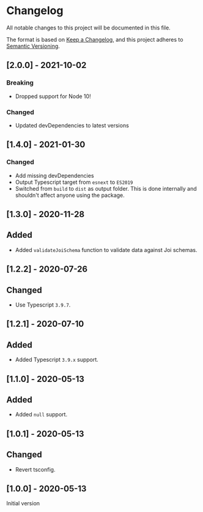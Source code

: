 # Changelog

All notable changes to this project will be documented in this file.

The format is based on [Keep a Changelog](https://keepachangelog.com/en/1.0.0/),
and this project adheres to [Semantic Versioning](https://semver.org/spec/v2.0.0.html).

## [2.0.0] - 2021-10-02

### Breaking

- Dropped support for Node 10!

### Changed

- Updated devDependencies to latest versions

## [1.4.0] - 2021-01-30

### Changed

- Add missing devDependencies
- Output Typescript target from `esnext` to `ES2019`
- Switched from `build` to `dist` as output folder. This is done internally and shouldn't affect anyone using the package.

## [1.3.0] - 2020-11-28

## Added

- Added `validateJoiSchema` function to validate data against Joi schemas.

## [1.2.2] - 2020-07-26

## Changed

- Use Typescript `3.9.7`.

## [1.2.1] - 2020-07-10

## Added

- Added Typescript `3.9.x` support.

## [1.1.0] - 2020-05-13

## Added

- Added `null` support.

## [1.0.1] - 2020-05-13

## Changed

- Revert tsconfig.

## [1.0.0] - 2020-05-13

Initial version
